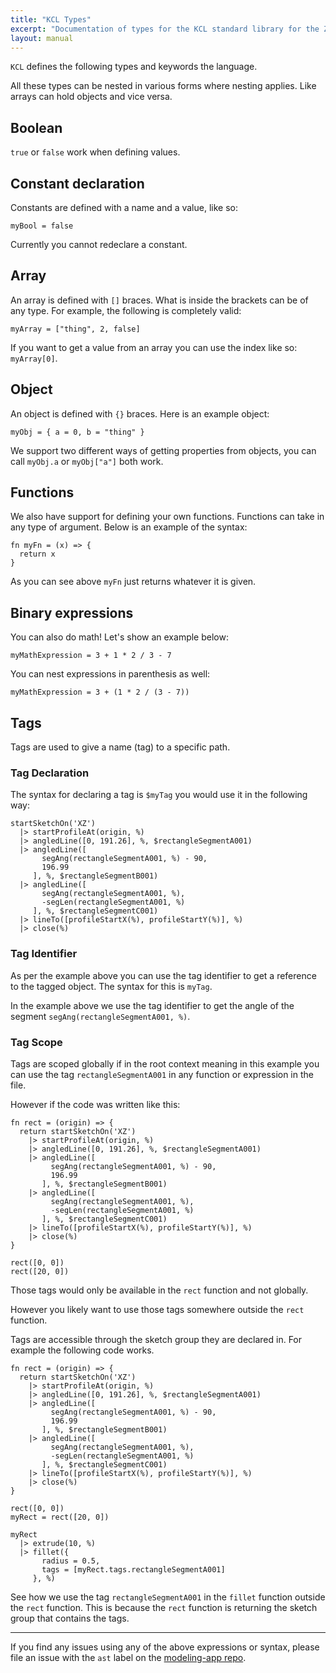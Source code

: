 ```yaml
---
title: "KCL Types"
excerpt: "Documentation of types for the KCL standard library for the Zoo Modeling App."
layout: manual
---
```


`KCL` defines the following types and keywords the language.

All these types can be nested in various forms where nesting applies. Like
arrays can hold objects and vice versa.

## Boolean

`true` or `false` work when defining values.

## Constant declaration

Constants are defined with a name and a value, like so:

```
myBool = false
```

Currently you cannot redeclare a constant.

## Array

An array is defined with `[]` braces. What is inside the brackets can
be of any type. For example, the following is completely valid:

```
myArray = ["thing", 2, false]
```

If you want to get a value from an array you can use the index like so:
`myArray[0]`.


## Object

An object is defined with `{}` braces. Here is an example object:

```
myObj = { a = 0, b = "thing" }
```

We support two different ways of getting properties from objects, you can call
`myObj.a` or `myObj["a"]` both work.


## Functions

We also have support for defining your own functions. Functions can take in any
type of argument. Below is an example of the syntax:

```
fn myFn = (x) => {
  return x
}
```

As you can see above `myFn` just returns whatever it is given.


## Binary expressions

You can also do math! Let's show an example below:

```
myMathExpression = 3 + 1 * 2 / 3 - 7
```

You can nest expressions in parenthesis as well:

```
myMathExpression = 3 + (1 * 2 / (3 - 7))
```

## Tags

Tags are used to give a name (tag) to a specific path.

### Tag Declaration

The syntax for declaring a tag is `$myTag` you would use it in the following
way:

```
startSketchOn('XZ')
  |> startProfileAt(origin, %)
  |> angledLine([0, 191.26], %, $rectangleSegmentA001)
  |> angledLine([
       segAng(rectangleSegmentA001, %) - 90,
       196.99
     ], %, $rectangleSegmentB001)
  |> angledLine([
       segAng(rectangleSegmentA001, %),
       -segLen(rectangleSegmentA001, %)
     ], %, $rectangleSegmentC001)
  |> lineTo([profileStartX(%), profileStartY(%)], %)
  |> close(%)
```

### Tag Identifier

As per the example above you can use the tag identifier to get a reference to the 
tagged object. The syntax for this is `myTag`.

In the example above we use the tag identifier to get the angle of the segment
`segAng(rectangleSegmentA001, %)`.


### Tag Scope

Tags are scoped globally if in the root context meaning in this example you can 
use the tag `rectangleSegmentA001` in any function or expression in the file.

However if the code was written like this:

```
fn rect = (origin) => {
  return startSketchOn('XZ')
    |> startProfileAt(origin, %)
    |> angledLine([0, 191.26], %, $rectangleSegmentA001)
    |> angledLine([
         segAng(rectangleSegmentA001, %) - 90,
         196.99
       ], %, $rectangleSegmentB001)
    |> angledLine([
         segAng(rectangleSegmentA001, %),
         -segLen(rectangleSegmentA001, %)
       ], %, $rectangleSegmentC001)
    |> lineTo([profileStartX(%), profileStartY(%)], %)
    |> close(%)
}

rect([0, 0])
rect([20, 0])
``` 

Those tags would only be available in the `rect` function and not globally.

However you likely want to use those tags somewhere outside the `rect` function.

Tags are accessible through the sketch group they are declared in.
For example the following code works.

```
fn rect = (origin) => {
  return startSketchOn('XZ')
    |> startProfileAt(origin, %)
    |> angledLine([0, 191.26], %, $rectangleSegmentA001)
    |> angledLine([
         segAng(rectangleSegmentA001, %) - 90,
         196.99
       ], %, $rectangleSegmentB001)
    |> angledLine([
         segAng(rectangleSegmentA001, %),
         -segLen(rectangleSegmentA001, %)
       ], %, $rectangleSegmentC001)
    |> lineTo([profileStartX(%), profileStartY(%)], %)
    |> close(%)
}

rect([0, 0])
myRect = rect([20, 0])

myRect
  |> extrude(10, %)
  |> fillet({
       radius = 0.5,
       tags = [myRect.tags.rectangleSegmentA001]
     }, %)
```

See how we use the tag `rectangleSegmentA001` in the `fillet` function outside
the `rect` function. This is because the `rect` function is returning the
sketch group that contains the tags.


---

If you find any issues using any of the above expressions or syntax,
please file an issue with the `ast` label on the [modeling-app
repo](https://github.com/KittyCAD/modeling-app/issues/new).
